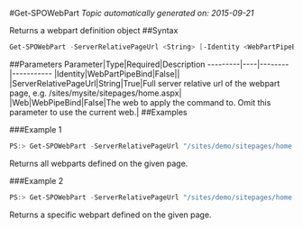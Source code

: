#Get-SPOWebPart
*Topic automatically generated on: 2015-09-21*

Returns a webpart definition object
##Syntax
```powershell
Get-SPOWebPart -ServerRelativePageUrl <String> [-Identity <WebPartPipeBind>] [-Web <WebPipeBind>]
```


##Parameters
Parameter|Type|Required|Description
---------|----|--------|-----------
|Identity|WebPartPipeBind|False||
|ServerRelativePageUrl|String|True|Full server relative url of the webpart page, e.g. /sites/mysite/sitepages/home.aspx|
|Web|WebPipeBind|False|The web to apply the command to. Omit this parameter to use the current web.|
##Examples

###Example 1
```powershell
PS:> Get-SPOWebPart -ServerRelativePageUrl "/sites/demo/sitepages/home.aspx"
```
Returns all webparts defined on the given page.

###Example 2
```powershell
PS:> Get-SPOWebPart -ServerRelativePageUrl "/sites/demo/sitepages/home.aspx" -Identity a2875399-d6ff-43a0-96da-be6ae5875f82
```
Returns a specific webpart defined on the given page.
<!-- Ref: 80378AEB6D551C752FE2C451885CCB57 -->